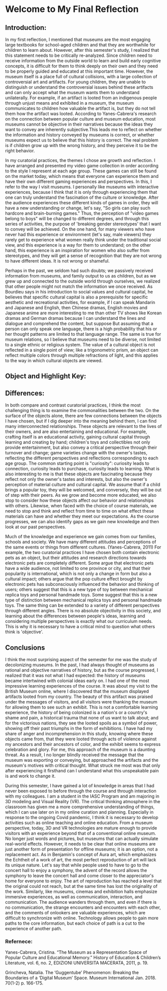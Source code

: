 # Welcome to My Final Reflection



## Introduction:

In my first reflection, I mentioned that museums are the most engaging large textbooks for school-aged children and that they are worthwhile for children to learn about. However, after this semester's study, I realized that this statement needs to be critically re-analyzed. Since children need to receive information from the outside world to learn and build early cognitive concepts, it is difficult for them to think deeply on their own and they need to be properly guided and educated at this important time.
However, the museum itself is a place full of cultural collisions, with a large collection of controversial art and artifacts. For young children, they are unable to distinguish or understand the controversial issues behind these artifacts and can only accept what the museum wants them to understand unilaterally. For example, if an artifact is looted from an indigenous people through unjust means and exhibited in a museum, the museum communicates to children how valuable the artifact is, but they do not tell them how the artifact was looted. According to Yanes-Cabrera's research on the connection between popular culture and museum education, most museums cannot be objective in their narratives because the ideas they want to convey are inherently subjective.This leads me to reflect on whether the information and history conveyed by museums is correct, or whether museums expect us to believe that this history is correct. The real problem is if children grow up with the wrong history, and they perceive it to be the right behavior.

In my curatorial practices, the themes I chose are growth and reflection. I have arranged and presented my video game collection in order according to the style I represent at each age group. These games can still be found on the market today, which means that everyone can experience them and have their own different gaming experiences and perspectives. In this, I refer to the way I visit museums. I personally like museums with interactive experiences, because I think that it is only through experiencing them that one can truly understand the fascination of the culture or knowledge. After the audience experiences these different kinds of games in order, they will have a new understanding or change, let's say, "So girls can play such hardcore and brain-burning games." Thus, the perception of "video games belong to boys" will be changed to different degrees, and through this series of activities, the purpose of 'breaking gender stereotypes' that I want to convey will be achieved. On the one hand, for many viewers who have never had this experience or environment (let's say, male viewers) they rarely get to experience what women really think under the traditional social view, and this experience is a way for them to understand; on the other hand, this experience is an inspiration for women who also suffer from stereotypes, and they will get a sense of recognition that they are not wrong to have different ideas. It is not wrong or shameful.

Perhaps in the past, we seldom had such doubts; we passively received information from museums, and family output to us as children, but as we grew up and connected to the outside world through ourselves, we realized that other people might not match the information we once received. As Bourdieu says in his introduction to social values and cultural capital, he believes that specific cultural capital is also a prerequisite for specific aesthetic and recreational activities, for example, if I can speak Mandarin and Japanese and English, then Chinese dramas, English movies and Japanese anime are more interesting to me than other TV shows like Korean dramas and German dramas because I can understand the lines and dialogue and comprehend the content, but suppose But assuming that a person can only speak one language, there is a high probability that his or her thought patterns are limited to that language range. The same is true for museum relations, so I believe that museums need to be diverse, not limited to a single ethnic or religious system. The value of a cultural object is not reflected in a single point of view; like a trigonometric prism, an object can reflect multiple colors through multiple refractions of light, and this applies to the way in which cultural objects are viewed.

## Object and Highlight Key:



## Differences:

In both compare and contrast curatorial practices, I think the most challenging thing is to examine the commonalities between the two. On the surface of the objects alone, there are few connections between the objects I have chosen, but if I dig deeper into the meaning behind them, I can find many interconnected relationships. These objects are relevant to the lives of their owners, and are also entertaining and educational. For example, crafting itself is an educational activity, gaining cultural capital through learning and creating by hand; children's toys and collectibles not only provide entertainment, but also convey a critical perspective through their turnover and change; game varieties change with the owner's tastes, reflecting the different perspectives and reflections corresponding to each age group. The common starting point is "curiosity": curiosity leads to connection, curiosity leads to purchase, curiosity leads to learning. What is also interesting to me is that these objects are fascinating because they reflect not only the owner's tastes and interests, but also the owner's perception of material culture and cultural capital. We assume that if a child brings a popular toy, they will be welcomed, and conversely, they will be out of step with their peers. As we grow and become more educated, we also stop to consider how these objects affect our behavior and relationships with others. Likewise, when faced with the choice of course materials, we need to stop and think and reflect from time to time on what effect these materials can have and whether they meet our expectations. As the course progresses, we can also identify gaps as we gain new knowledge and then look at our past perspectives.

Much of the knowledge and experience we gain comes from our families, schools and society. We have many different attitudes and perceptions of the same events or things from different cultures. (Yanes-Cabrera, 2011) For example, the two curatorial practices I have chosen both contain electronic pets as an object, but their attitudes and research directions towards electronic pets are completely different. Some argue that electronic pets have a wide audience, not limited to one province or city, and that their popularity is international, which is not only a change in form but also a cultural impact; others argue that the pop culture effect brought by electronic pets has subconsciously influenced the behavior and thinking of users; others suggest that this is a new type of toy between mechanical replica toys and personal handmade toys. Some suggest that this is a new type of distinction between mechanical replica toys and personal handmade toys. The same thing can be extended to a variety of different perspectives through different angles. There is no absolute objectivity in this society, and learning about the differences between people's ideas, learning and considering multiple perspectives is exactly what our curriculum needs. This is why it is necessary to have a critical mind to question what others think is 'objective'.


## Conclusions

I think the most surprising aspect of the semester for me was the study of decolonizing museums. In the past, I had always thought of museums as rational and objective narratives of history, but as the course progressed, I realized that it was not what I had expected: the history of museums became intertwined with colonial ideas early on. I had one of the most impressive learning experiences of the course. It was about my visit to the British Museum online, where I discovered that the museum displayed artifacts looted from my country. The beauty of this artifact was praised under the messages of visitors, and all visitors were thanking the museum for allowing them to see such an exhibit. This is not a comfortable learning experience, the history of being colonized is a nation's or a country's shame and pain, a historical trauma that none of us want to talk about; and for the victorious nations, they see the looted spoils as a symbol of power, showing off their past triumphs in the form of exhibitions. I have had my share of anger and incomprehension in this study, knowing where these objects came from, that they were looted through acts of violence against my ancestors and their ancestors of color, and the exhibit seems to express celebration and glory. For me, this approach of the museum is a daunting threat. As a result, I no longer blindly received the message that the museum was exporting or conveying, but approached the artifacts and the museum's motives with critical thought. What struck me most was that only after experiencing it firsthand can I understand what this unspeakable pain is and work to change it.

During this semester, I have gained a lot of knowledge in areas that I had never been exposed to before through the course and through interaction with my colleagues. I am a student in the IASC Program and am majoring in 3D modeling and Visual Reality (VR). The critical thinking atmosphere in the classroom has given me a more comprehensive understanding of things, which I can use later on in my online curation and planning. Especially in response to the ongoing Covid pandemic, I think it is necessary to develop activities such as online teaching and online education. From a museum perspective, today, 3D and VR technologies are mature enough to provide visitors with an experience beyond that of a conventional online museum. No longer just words and pictures, but museums that can actually simulate real-world effects. However, it needs to be clear that online museums are just another form of presentation for offline museums; it is an option, not a replacement act. As in Benjamin's concept of Aura art, which emphasizes the Echtheit of a work of art, the most perfect reproduction of art will lack its unique nature. Let's say that while people used to have to go to the concert hall to enjoy a symphony, the advent of the record allows the symphony to leave the concert hall and come closer to the appreciator's home for everyone to enjoy. The art of reproduction has reached a level that the original could not reach, but at the same time has lost the originality of the work. Similarly, like museums, cinemas and exhibition halls emphasize immersive experiences, as well as communication, interaction, and communication. The audience wanders through them, and even if there is no communication, the strange encounters and encounters with each other, and the comments of onlookers are valuable experiences, which are difficult to synchronize with online. Technology allows people to gain more paths to the core information, but each choice of path is a cut to the experience of another path.



### Refernece:

Yanes-Cabrera, Cristina. “The Museum as a Representation Space of Popular Culture and Educational Memory.” History of Education & Children’s Literature, vol. 6, no. 2, EDIZIONI UNIVERSITA MACERATA, 2011, p. 19.

Grincheva, Natalia.  The ‘Guggentube’ Phenomenon: Breaking the Boundaries of a ‘Digital Museum’ Space.  Museum International Jan. 2018. 70(1-2) p. 166-175.





